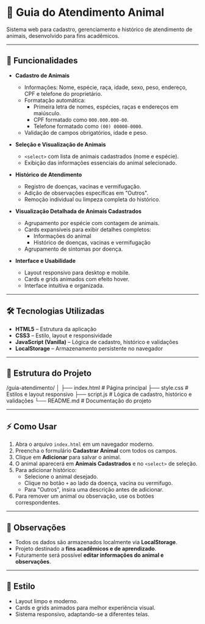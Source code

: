 # 🐾 Guia do Atendimento Animal

Sistema web para cadastro, gerenciamento e histórico de atendimento de animais, desenvolvido para fins acadêmicos.

---

## 📌 Funcionalidades

- **Cadastro de Animais**
  - Informações: Nome, espécie, raça, idade, sexo, peso, endereço, CPF e telefone do proprietário.
  - Formatação automática:
    - Primeira letra de nomes, espécies, raças e endereços em maiúsculo.
    - CPF formatado como `000.000.000-00`.
    - Telefone formatado como `(00) 00000-0000`.
  - Validação de campos obrigatórios, idade e peso.

- **Seleção e Visualização de Animais**
  - `<select>` com lista de animais cadastrados (nome e espécie).
  - Exibição das informações essenciais do animal selecionado.

- **Histórico de Atendimento**
  - Registro de doenças, vacinas e vermifugação.
  - Adição de observações específicas em "Outros".
  - Remoção individual ou limpeza completa do histórico.

- **Visualização Detalhada de Animais Cadastrados**
  - Agrupamento por espécie com contagem de animais.
  - Cards expansíveis para exibir detalhes completos:
    - Informações do animal
    - Histórico de doenças, vacinas e vermifugação
  - Agrupamento de sintomas por doença.

- **Interface e Usabilidade**
  - Layout responsivo para desktop e mobile.
  - Cards e grids animados com efeito hover.
  - Interface intuitiva e organizada.

---

## 🛠 Tecnologias Utilizadas

- **HTML5** – Estrutura da aplicação
- **CSS3** – Estilo, layout e responsividade
- **JavaScript (Vanilla)** – Lógica de cadastro, histórico e validações
- **LocalStorage** – Armazenamento persistente no navegador

---

## 📂 Estrutura do Projeto

/guia-atendimento/
│
├── index.html # Página principal
├── style.css # Estilos e layout responsivo
├── script.js # Lógica de cadastro, histórico e validações
└── README.md # Documentação do projeto

---

## ⚡ Como Usar

1. Abra o arquivo `index.html` em um navegador moderno.
2. Preencha o formulário **Cadastrar Animal** com todos os campos.
3. Clique em **Adicionar** para salvar o animal.
4. O animal aparecerá em **Animais Cadastrados** e no `<select>` de seleção.
5. Para adicionar histórico:
   - Selecione o animal desejado.
   - Clique no botão `+` ao lado da doença, vacina ou vermifugo.
   - Para "Outros", insira uma descrição antes de adicionar.
6. Para remover um animal ou observação, use os botões correspondentes.

---

## 🔧 Observações

- Todos os dados são armazenados localmente via **LocalStorage**.
- Projeto destinado a **fins acadêmicos e de aprendizado**.
- Futuramente será possível **editar informações do animal e observações**.

---

## 🎨 Estilo

- Layout limpo e moderno.
- Cards e grids animados para melhor experiência visual.
- Sistema responsivo, adaptando-se a diferentes telas.
